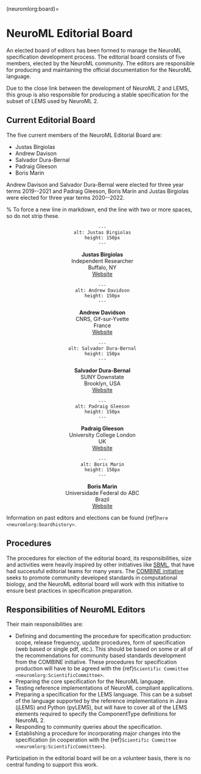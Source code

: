 (neuromlorg:board)=
# NeuroML Editorial Board

An elected board of editors has been formed to manage the NeuroML specification development process.
The editorial board consists of five members, elected by the NeuroML community.
The editors are responsible for producing and maintaining the official documentation for the NeuroML language.

Due to the close link between the development of NeuroML 2 and LEMS, this group is also responsible for producing a stable specification for the subset of LEMS used by NeuroML 2.

## Current Editorial Board

The five current members of the NeuroML Editorial Board are:

- Justas Birgiolas
- Andrew Davison
- Salvador Dura-Bernal
- Padraig Gleeson
- Boris Marin

Andrew Davison and Salvador Dura-Bernal were elected for three year terms 2019--2021 and Padraig Gleeson, Boris Marin and Justas Birgiolas were elected for three year terms 2020--2022.

% To force a new line in markdown, end the line with two or more spaces, so do not strip these.

<div class="container-fluid">
<div class="row my-2 py-2">
<div class="col-sm-4 px-2">
<center>

```{image} ../images/Board/justas.jpg
---
alt: Justas Birgiolas
height: 150px
---
```

**Justas Birgiolas**<br />
Independent Researcher<br />
Buffalo, NY<br />
[Website](https://www.linkedin.com/in/justasbirgiolas/)

</center>

</div>
<div class="col-sm-4 px-2">
<center>

```{image} ../images/Board/andrew.jpg
---
alt: Andrew Davidson
height: 150px
---
```

**Andrew Davidson**<br />
CNRS, Gif-sur-Yvette<br />
France<br />
[Website](http://www.andrewdavison.info/)

</center>

</div>
<div class="col-sm-4 px-2">
<center>

```{image} ../images/Board/salva.png
---
alt: Salvador Dura-Bernal
height: 150px
---
```

**Salvador Dura-Bernal**<br />
SUNY Downstate<br />
Brooklyn, USA<br />
[Website](http://www.neurosimlab.com/users/salvador-dura-bernal)

</center>

</div>
<div class="col-sm-4 px-2">
<center>

```{image} ../images/Board/padraig2.jpeg
---
alt: Padraig Gleeson
height: 150px
---
```

**Padraig Gleeson**<br />
University College London<br />
UK<br />
[Website](http://www.opensourcebrain.org/users/4)

</center>

</div>
<div class="col-sm-4 px-2">
<center>

```{image} ../images/Board/boris.jpg
---
alt: Boris Marin
height: 150px
---
```

**Boris Marin**<br />
Universidade Federal do ABC<br />
Brazil<br />
[Website](https://www.opensourcebrain.org/users/67)


</center>

</div>
</div>
</div>

Information on past editors and elections can be found {ref}`here <neuromlorg:boardhistory>`.

## Procedures

The procedures for election of the editorial board, its responsibilities, size and activities were heavily inspired by other initiatives like [SBML](http://sbml.org/Documents/SBML_Development_Process#The_SBML_Editors), that have had successful editorial teams for many years.
The [COMBINE initiative](http://co.mbine.org/standards) seeks to promote community developed standards in computational biology, and the NeuroML editorial board will work with this initiative to ensure best practices in specification preparation.

## Responsibilities of NeuroML Editors

Their main responsibilities are:

- Defining and documenting the procedure for specification production: scope, release frequency, update procedures, form of specification (web based or single pdf, etc.).
    This should be based on some or all of the recommendations for community based standards development from the COMBINE initiative.
    These procedures for specification production will have to be agreed with the {ref}`Scientific Committee <neuromlorg:ScientificCommittee>`.
- Preparing the core specification for the NeuroML language.
- Testing reference implementations of NeuroML compliant applications.
- Preparing a specification for the LEMS language.
    This can be a subset of the language supported by the reference implementations in Java (jLEMS) and Python (pyLEMS), but will have to cover all of the LEMS elements required to specify the ComponentType definitions for NeuroML 2.
- Responding to community queries about the specification.
- Establishing a procedure for incorporating major changes into the specification (in cooperation with the {ref}`Scientific Committee <neuromlorg:ScientificCommittee>`).

Participation in the editorial board will be on a volunteer basis, there is no central funding to support this work.
